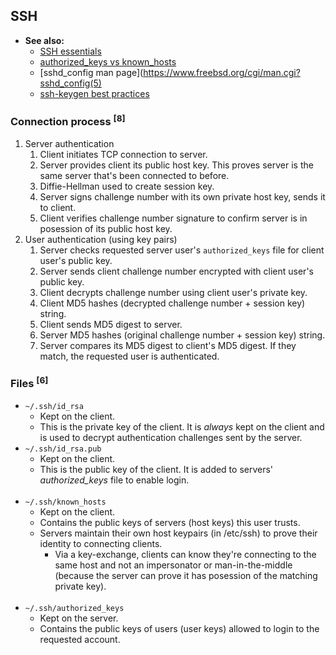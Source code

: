 
## SSH

- **See also:**
  - [SSH essentials](https://www.digitalocean.com/community/tutorials/ssh-essentials-working-with-ssh-servers-clients-and-keys)
  - [authorized_keys vs known_hosts](https://security.stackexchange.com/questions/20706/what-is-the-difference-between-authorized-keys-and-known-hosts-file-for-ssh)
  - [sshd_config man page](https://www.freebsd.org/cgi/man.cgi?sshd_config(5)
  - [ssh-keygen best practices](https://security.stackexchange.com/questions/143442/what-are-ssh-keygen-best-practices)

### Connection process <sup>[8]</sup>

1. Server authentication
   1. Client initiates TCP connection to server.
   1. Server provides client its public host key. This proves server is the same server that's been connected to before.
   1. Diffie-Hellman used to create session key.
   1. Server signs challenge number with its own private host key, sends it to client.
   1. Client verifies challenge number signature to confirm server is in posession of its public host key.
2. User authentication (using key pairs)
   1. Server checks requested server user's `authorized_keys` file for client user's public key.
   1. Server sends client challenge number encrypted with client user's public key.
   1. Client decrypts challenge number using client user's private key.
   1. Client MD5 hashes (decrypted challenge number + session key) string.
   1. Client sends MD5 digest to server.
   1. Server MD5 hashes (original challenge number + session key) string.
   1. Server compares its MD5 digest to client's MD5 digest. If they match, the requested user is authenticated.

### Files <sup>[6]</sup>

- `~/.ssh/id_rsa`
  - Kept on the client.
  - This is the private key of the client. It is *always* kept on the client and is used to decrypt authentication
    challenges sent by the server.
- `~/.ssh/id_rsa.pub`
  - Kept on the client.
  - This is the public key of the client. It is added to servers' *authorized_keys* file to enable login.
<br><br>
- `~/.ssh/known_hosts`
  - Kept on the client.
  - Contains the public keys of servers (host keys) this user trusts.
  - Servers maintain their own host keypairs (in /etc/ssh) to prove their identity to connecting clients.
    - Via a key-exchange, clients can know they're connecting to the same host and not an impersonator or man-in-the-middle
      (because the server can prove it has posession of the matching private key).
<br><br>
- `~/.ssh/authorized_keys`
    - Kept on the server.
    - Contains the public keys of users (user keys) allowed to login to the requested account.
